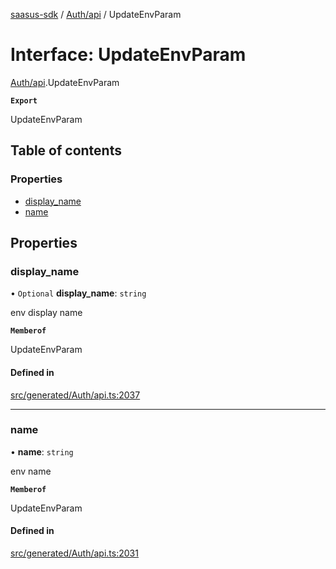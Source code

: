 [saasus-sdk](../README.md) / [Auth/api](../modules/Auth_api.md) / UpdateEnvParam

# Interface: UpdateEnvParam

[Auth/api](../modules/Auth_api.md).UpdateEnvParam

**`Export`**

UpdateEnvParam

## Table of contents

### Properties

- [display\_name](Auth_api.UpdateEnvParam.md#display_name)
- [name](Auth_api.UpdateEnvParam.md#name)

## Properties

### display\_name

• `Optional` **display\_name**: `string`

env display name

**`Memberof`**

UpdateEnvParam

#### Defined in

[src/generated/Auth/api.ts:2037](https://github.com/saasus-platform/saasus-sdk-javascript/blob/2c78b0a/src/generated/Auth/api.ts#L2037)

___

### name

• **name**: `string`

env name

**`Memberof`**

UpdateEnvParam

#### Defined in

[src/generated/Auth/api.ts:2031](https://github.com/saasus-platform/saasus-sdk-javascript/blob/2c78b0a/src/generated/Auth/api.ts#L2031)
